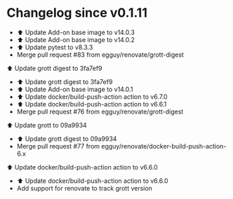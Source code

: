 # Changelog since v0.1.11
- ⬆️ Update Add-on base image to v14.0.3 
- ⬆️ Update Add-on base image to v14.0.2 
- ⬆️ Update pytest to v8.3.3 
- Merge pull request #83 from egguy/renovate/grott-digest

⬆️ Update grott digest to 3fa7ef9 
- ⬆️ Update grott digest to 3fa7ef9 
- ⬆️ Update Add-on base image to v14.0.1 
- ⬆️ Update docker/build-push-action action to v6.7.0 
- ⬆️ Update docker/build-push-action action to v6.6.1 
- Merge pull request #76 from egguy/renovate/grott-digest

⬆️ Update grott to 09a9934 
- ⬆️ Update grott digest to 09a9934 
- Merge pull request #77 from egguy/renovate/docker-build-push-action-6.x

⬆️ Update docker/build-push-action action to v6.6.0 
- ⬆️ Update docker/build-push-action action to v6.6.0 
- Add support for renovate to track grott version 
